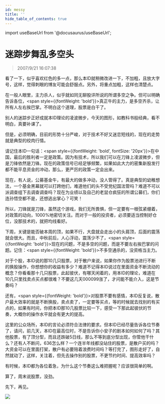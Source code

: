 ```yaml
---
id: messy 
title: ''
hide_table_of_contents: true
---
```


import useBaseUrl from '@docusaurus/useBaseUrl';

# 迷踪步舞乱多空头

> 2007/9/21 16:07:38

<div style={{color: '#FF0000', fontWeight: 'normal'}}>

<p style={{fontWeight: 'bold'}}>看了一下，似乎喜欢红色的多一点，那么本ID就稍微改进一下，不加粗，且放大字号，这样，觉得刺眼的博友可能会舒服点。另外，将重点加粗，这样也清楚点。</p>

在一般人眼里，主力杀人，似乎就如同无聊股评所说的所谓多空之争。但可以明确告诉各位，<span style={{fontWeight: 'bold'}}>真正牛的主力，是多空齐杀，让所有人左右挨巴掌。</span>不明白这个道理，股票是白干了。
 
<p style={{fontWeight: 'bold'}}>别人的迷踪步正好成就本ID理论的凌波微步，今天的图形，如教科书般经典，看不明白，真要补课了。</p>
 
<p>但是，必须明确，<span style={{fontWeight: 'bold'}}>目前的形势十分严峻，对于技术不好又迷恋短线的，现在的走势就是典型的绞肉行情。</span></p>

请记住本ID一句话：<span style={{fontWeight: 'bold', fontSize: '20px'}}>在中国，最后的胜利者一定是政策</span>。因为有技术，所以我们可以在刀锋上凌波微步，但是刀锋依然是刀锋。现在的政策信号已经足够频繁，如果如此大力的密集新股发行都不能平息资金的冲动，那么，更严厉的政策一定会出来。
 
现在，有人说，公募基金牛，有最大的做多冲动，没人管得了。真是典型的幼稚想法，一个基金黑幕就可以打跨他们，难道他们的头不受党纪国法管吗？难道不可以派调查组下去调查调查吗？现在为业绩以及自己的老鼠仓疯狂的所谓公募们，你们连孙悟空都不是，还想逃出掌心？可笑！
 
所以，刀锋就是刀锋，虽然这个游戏，我们无所畏惧，但一定要有一根弦紧绷着，对政策的动向，1000%地密切关注。而对于一般的投资者，必须要适当控制好仓位，没那技术的，就把均线看好。
 
下周，关键是能否破本周的顶，如果不行，大盘就会走出小的头肩顶，后面的震荡就会很大。而且，中秋前后，人心浮动，震荡少不了，<span style={{fontWeight: 'bold'}}>现在的问题，不是多空的问题，而是不要左右挨巴掌的问题。</span>记住：<span style={{fontWeight: 'bold'}}>不多空通杀的，没资格当主力。</span>
 
对于个股，本ID说的那10几只股票，对于散户来说，如果你作为股票池进行不断的换股操作，你想想你的收益有多少？难道不记得本ID说过在里面资金不断流动的概念？你看看那十几只股票，此起彼伏，有哪天闲着的，用本ID的理论，难道在10几只里找卖点买点都很难？不要这几天000099涨了，才问能不能介入，这是节奏吗？
 
还有，<span style={{fontWeight: 'bold'}}>对股票不要有感情，</span>本ID反复说，散户最大效率的就是不断换股，卖点卖了，一定要等买点，等的时候就去找别的有买点的，如果有时间，你把本ID那10几股票比较一下，感受一下那此起彼伏的节奏，大概你的操作水平就会有更大的提高。
 
这里的公众场所，本ID的言论必须符合法律的要求。但本ID已经尽量告诉各位节奏了，请问，前几天，本ID在最高位时，不是告诉你小安子的剧本如何如何了吗？其他股票，有了顶分型，而且还跌破5日线，那么不等到底分型出现，你管他干什么？还有人不断问，636怎么样？一个连半年线都没站住的股票，是散户买的吗？大资金可以在里面打架，散户有必要陪着浪费时间吗？等打完了，图形走好了，自然就动了，这样，关注着，但先去操作别的股票，不更节约时间、提高效率吗？
 
有时候，本ID都为各位着急，为什么这个节奏这么难把握呢？应该很简单的啊。
 
算了，周末说股票，没劲。
 
先下，再见。
 
</div>

<div style={{textAlign: 'left'}}>
<img src={useBaseUrl('/img/economics/messy/20070921.jpg')} /><br/><br/>
</div>